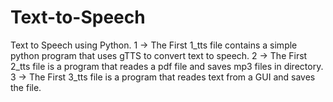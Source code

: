 # Text-to-Speech
Text to Speech using Python. 
1 -> The First 1_tts file contains a simple python program that uses gTTS to convert text to speech.
2 -> The First 2_tts file is a program that reades a pdf file and saves mp3 files in directory.
3 -> The First 3_tts file is a program that reades text from a GUI and saves the file.
